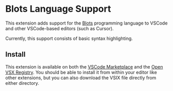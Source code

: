 # Blots Language Support

This extension adds support for the [Blots](https://blots-lang.org) programming language to VSCode and other VSCode-based editors (such as Cursor).

Currently, this support consists of basic syntax highlighting.

## Install

This extension is available on both the [VSCode Marketplace](https://marketplace.visualstudio.com/items?itemName=Blots.blots-syntax) and the [Open VSX Registry](https://open-vsx.org/extension/blots/blots-syntax). You should be able to install it from within your editor like other extensions, but you can also download the VSIX file directly from either directory.